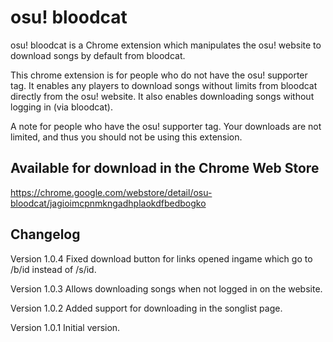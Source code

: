 # osu! bloodcat

osu! bloodcat is a Chrome extension which manipulates the osu! website to download songs by default from bloodcat.

This chrome extension is for people who do not have the osu! supporter tag. It enables any players to download songs without limits from bloodcat directly from the osu! website. It also enables downloading songs without logging in (via bloodcat).

A note for people who have the osu! supporter tag. Your downloads are not limited, and thus you should not be using this extension.

## Available for download in the Chrome Web Store

https://chrome.google.com/webstore/detail/osu-bloodcat/jagioimcpnmkngadhplaokdfbedbogko

## Changelog

Version 1.0.4
Fixed download button for links opened ingame which go to /b/id instead of /s/id.

Version 1.0.3
Allows downloading songs when not logged in on the website.

Version 1.0.2
Added support for downloading in the songlist page.

Version 1.0.1
Initial version.
